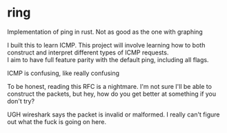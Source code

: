 # ring
Implementation of ping in rust. Not as good as the one with graphing

I built this to learn ICMP.  This project will involve learning 
how to both construct and interpret different types of ICMP requests.  
I aim to have full feature parity with the default ping, including all 
flags.

ICMP is confusing, like really confusing

To be honest, reading this RFC is a nightmare. 
I'm not sure I'll be able to construct the packets, but hey, 
how do you get better at something if you don't try?

UGH wireshark says the packet is invalid or malformed.  I really can't 
figure out what the fuck is going on here. 
